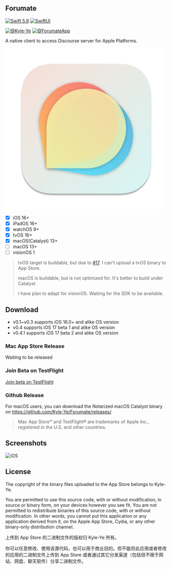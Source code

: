## Forumate

[![Swift 5.8](https://img.shields.io/badge/Swift-5.8-ED523F.svg?style=flat)](https://swift.org/)
[![SwiftUI](https://img.shields.io/badge/SwiftUI-✓-orange)](https://developer.apple.com/xcode/swiftui/)

[![@Kyle-Ye](https://img.shields.io/badge/contact-%40Kyle--Ye-yellow.svg?style=flat)](https://twitter.com/KyleSwifter)
[![@ForumateApp](https://img.shields.io/badge/contact-%40ForumateApp-yellow.svg?style=flat)](https://twitter.com/ForumateApp)

A native client to access Discourse server for Apple Platforms.

![Forumate](Forumate/Other/Assets.xcassets/AppIcon.appiconset/AppIcon-macOS-512.png)

- [x] iOS 16+
- [x] iPadOS 16+
- [x] watchOS 9+
- [x] tvOS 16+
- [x] macOS(Catalyst) 13+
- [ ] macOS 13+
- [ ] visionOS 1

> tvOS target is buildable, but due to [#17](https://github.com/Kyle-Ye/Forumate/issues/17). I can't upload a tvOS binary to App Store.
>
> macOS is buildable, but is not optimized for. It's better to build under Catalyst.
>
> I have plan to adapt for visionOS. Waiting for the SDK to be available. 

## Download

- v0.1~v0.3 supports iOS 16.0+ and alike OS version
- v0.4 supports iOS 17 beta 1 and alike OS version
- v0.4.1 supports iOS 17 beta 2 and alike OS version

### Mac App Store Release

Waiting to be released

### Join Beta on TestFlight

[Join beta on TestFlight](https://testflight.apple.com/join/4kpEtmsk)

### Github Release

For macOS users, you can download the Notarized macOS Catalyst binary on https://github.com/Kyle-Ye/Forumate/releases/

> Mac App Store℠ and TestFlight® are trademarks of Apple Inc., registered in the U.S. and other countries.

## Screenshots

![iOS](Resources/iOS.png)

## License

The copyright of the binary files uploaded to the App Store belongs to Kyle-Ye.

You are permitted to use this source code, with or without modification, in source or binary form, on your devices however you see fit. You are not permitted to redistribute binaries of this source code, with or without modification. In other words, you cannot put this application or any application derived from it, on the Apple App Store, Cydia, or any other binary-only distribution channel.

上传到 App Store 的二进制文件的版权归 Kyle-Ye 所有。

你可以任意修改、使用该源代码，也可以用于商业目的。但不能将此应用或者修改的应用的二进制文件上传到 App Store 或者通过其它分发渠道（包括但不限于网站、网盘、聊天软件）分享二进制文件。
